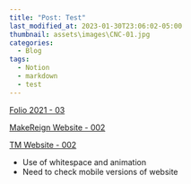 ```yaml
---
title: "Post: Test"
last_modified_at: 2023-01-30T23:06:02-05:00
thumbnail: assets\images\CNC-01.jpg
categories:
  - Blog
tags:
  - Notion
  - markdown
  - test
---
```



[Folio 2021 - 03](https://dribbble.com/shots/16026682-Folio-2021-03)

[MakeReign Website - 002](https://dribbble.com/shots/4455286-MakeReign-Website-002)

[TM Website - 002](https://dribbble.com/shots/14154131-TM-Website-002)

- Use of whitespace and animation
- Need to check mobile versions of website
